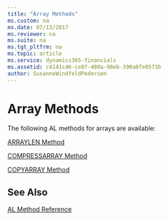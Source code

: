 ```yaml
---
title: "Array Methods"
ms.custom: na
ms.date: 07/13/2017
ms.reviewer: na
ms.suite: na
ms.tgt_pltfrm: na
ms.topic: article
ms.service: dynamics365-financials
ms.assetid: c4141c46-ce87-480a-98eb-390a0fe0573b
author: SusanneWindfeldPedersen
---
```


 

# Array Methods
The following AL methods for arrays are available:  

[ARRAYLEN Method](devenv-ARRAYLEN-Method.md)  

[COMPRESSARRAY Method](devenv-COMPRESSARRAY-Method.md)  

[COPYARRAY Method](devenv-COPYARRAY-Method.md)

## See Also  
 [AL Method Reference](devenv-al-method-reference.md)  
